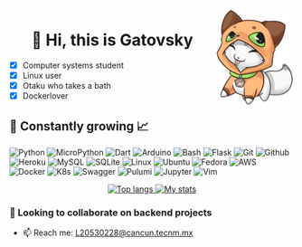 <img align='right' src="assets/gravatar.png" alt="" width="140"/>
<div align="center">
  <h1>👋 Hi, this is Gatovsky </h1>
</div>

 
- [x] Computer systems student
- [x] Linux user 
- [x] Otaku who takes a bath 
- [x] Dockerlover

## 🌱 Constantly growing 📈

![Python](https://img.shields.io/badge/Python-3776AB?style=flat&logo=python&logoColor=white)
![MicroPython](https://img.shields.io/badge/MicroPy-2B2728?style=flat&logo=micropython)
![Dart](https://img.shields.io/badge/-Dart-0175c2?style=flat&logo=dart)
![Arduino](https://img.shields.io/badge/-Arduino-00979D?style=flat&logo=Arduino&logoColor=white)
![Bash](https://img.shields.io/badge/-Bash-4EAA25?style=flat&logo=GNU%20Bash&logoColor=white) 
![Flask](https://img.shields.io/badge/-Flask-000000?style=flat&logo=Flask&logoColor=white)
![Git](https://img.shields.io/badge/Git-E44C30?style=flat&logo=git&logoColor=white)
![Github](https://img.shields.io/badge/GitHub-100000?style=flat&logo=github&logoColor=white)
![Heroku](https://img.shields.io/badge/Heroku-430098?style=flat&logo=heroku&logoColor=white)
![MySQL](https://img.shields.io/badge/-MySQL-005C84?style=flat&logo=mysql&logoColor=white)
![SQLite](https://img.shields.io/badge/-SQLite-003B57?style=flat&logo=sqlite&logoColor=white)
![Linux](https://img.shields.io/badge/Linux-FCC624?style=flat&logo=linux&logoColor=black)
![Ubuntu](https://img.shields.io/badge/-Ubuntu-E95420?style=flat&logo=Ubuntu&logoColor=white)
![Fedora](https://img.shields.io/badge/-Fedora-51A2DA?style=flat&logo=fedora&logoColor=white)
![AWS](https://img.shields.io/badge/-AWS-232F3E?style=flat&logo=amazon%20aws&logoColor=white)
![Docker](https://img.shields.io/badge/Docker-gray.svg?&style=flat&logo=Docker&logoColor=blue)
![K8s](https://img.shields.io/badge/K8s-%23326CE5.svg?&style=flat&logo=kubernetes&logoColor=white)
![Swagger](https://img.shields.io/badge/Swagger-%2385EA2D.svg?&style=flat&logo=swagger&logoColor=blue)
![Pulumi](https://img.shields.io/badge/Pulumi-8A3391?&style=flat&logo=pulumi&logoColor=blue)
![Jupyter](https://img.shields.io/badge/-Jupyter-F37626?style=flat&logo=jupyter&logoColor=white)
![Vim](https://img.shields.io/badge/-Vim-019733?style=flat&logo=vim&logoColor=white)


<div align="center"> 
<a href="https://github.com/anuraghazra/github-readme-stats" title="Most Used Language">
<img height=210 width=420 src="https://github-readme-stats.vercel.app/api/top-langs/?username=hharieta&hide=SCSS,CSS,HTML,CSS,ASP.NET,ShaderLab,HLSL,Jupyter%20Notebook&show_icons=true&layout=compact&hide_border=true&role=OWNER,COLLABORATOR&theme=transparent" alt="Top langs" />
</a>
<a href="https://github.com/anuraghazra/github-readme-stats">
<img height=210 width=420 src="https://github-readme-stats.vercel.app/api?username=hharieta&count_private=true&show_icons=true&layout=compact&hide_border=true&theme=transparent" alt="My stats" />
</a> 
</div>

### 💞️ Looking to collaborate on backend projects

- :mailbox: Reach me: [L20530228@cancun.tecnm.mx](https://mail.google.com/mail/u/0/#inbox) 
<!---
hharieta/hharieta is a ✨ special ✨ repository because I said so
--->
